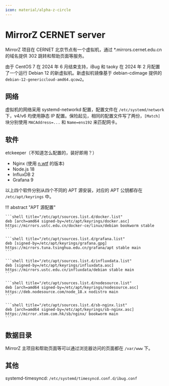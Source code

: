 ```yaml
---
icon: material/alpha-z-circle
---
```


# MirrorZ CERNET server

MirrorZ 项目在 CERNET 北京节点有一个虚拟机，通过 \*.mirrors.cernet.edu.cn 的域名提供 302 跳转和帮助页面等服务。

由于 CentOS 7 在 2024 年 6 月结束支持，iBug 和 taoky 在 2024 年 2 月配置了一个运行 Debian 12 的新虚拟机。新虚拟机镜像基于 debian-cdimage 提供的 `debian-12-genericcloud-amd64.qcow2`。

## 网络

虚拟机的网络采用 systemd-networkd 配置，配置文件在 `/etc/systemd/network` 下，v4/v6 均使用静态 IP 配置。保险起见，相同的配置文件写了两份，`[Match]` 块分别使用 `MACAddress=...` 和 `Name=ens192` 来匹配网卡。

## 软件

etckeeper（不知道怎么配置的，装好即用？）

- Nginx (使用 [n.wtf](https://n.wtf) 的版本)
- Node.js 18
- InfluxDB 2
- Grafana 9

以上四个软件分别从四个不同的 APT 源安装，对应的 APT 公钥都存在 `/etc/apt/keyrings` 中。

!!! abstract "APT 源配置"

    ```shell title="/etc/apt/sources.list.d/docker.list"
    deb [arch=amd64 signed-by=/etc/apt/keyrings/docker.asc] https://mirrors.ustc.edu.cn/docker-ce/linux/debian bookworm stable
    ```

    ```shell title="/etc/apt/sources.list.d/grafana.list"
    deb [signed-by=/etc/apt/keyrings/grafana.gpg] https://mirrors.tuna.tsinghua.edu.cn/grafana/apt stable main
    ```

    ```shell title="/etc/apt/sources.list.d/influxdata.list"
    deb [signed-by=/etc/apt/keyrings/influxdata.asc] https://mirrors.ustc.edu.cn/influxdata/debian stable main
    ```

    ```shell title="/etc/apt/sources.list.d/nodesource.list"
    deb [arch=amd64 signed-by=/etc/apt/keyrings/nodesource.asc] https://deb.nodesource.com/node_18.x nodistro main
    ```

    ```shell title="/etc/apt/sources.list.d/sb-nginx.list"
    deb [arch=amd64 signed-by=/etc/apt/keyrings/sb-nginx.asc] https://mirror.xtom.com.hk/sb/nginx/ bookworm main
    ```

## 数据目录

MirrorZ 主项目和帮助页面等可以通过浏览器访问的页面都在 `/var/www` 下。

## 其他

systemd-timesyncd: `/etc/systemd/timesyncd.conf.d/ibug.conf`
